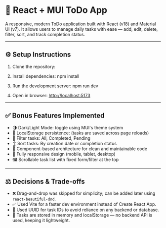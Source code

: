 # 📝 React + MUI ToDo App

A responsive, modern ToDo application built with React (v18) and Material UI (v7). It allows users to manage daily tasks with ease — add, edit, delete, filter, sort, and track completion status.

---

## ⚙️ Setup Instructions

1. Clone the repository:

2. Install dependencies:
   npm install

3. Run the development server:
   npm run dev

4. Open in browser: [http://localhost:5173](http://localhost:5173)

---

## ✅ Bonus Features Implemented

- 🌗 Dark/Light Mode: toggle using MUI's theme system
- 📂 LocalStorage persistence: (tasks are saved across page reloads)
- 🧪 Filter tasks: All, Completed, Pending
- ↕️ Sort tasks: By creation date or completion status
- 🧹 Component-based architecture for clean and maintainable code
- 📱 Fully responsive design (mobile, tablet, desktop)
- 🖼 Scrollable task list with fixed form/filter at the top

---

## ⚖️ Decisions & Trade-offs

- ❌ Drag-and-drop was skipped for simplicity; can be added later using `react-beautiful-dnd`.
- ✅ Used Vite for a faster dev environment instead of Create React App.
- 🔀 Used UUID for task IDs to avoid reliance on any backend or database.
- 🧠 Tasks are stored in memory and localStorage — no backend API is used, keeping it lightweight.